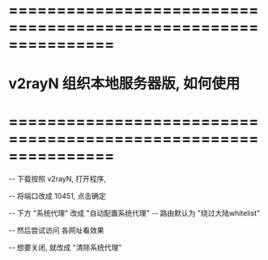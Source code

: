 # =============================================================== #
#           v2rayN   组织本地服务器版,  如何使用
# =============================================================== #


-- 下载按照 v2rayN,  打开程序, 

-- 将端口改成 10451,  点击确定

-- 下方 "系统代理" 改成 "自动配置系统代理" 
-- 路由默认为 "绕过大陆whitelist"

-- 然后尝试访问 各网址看效果


-- 想要关闭, 就改成 "清除系统代理"



